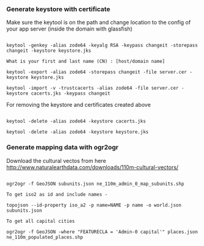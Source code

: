 ### Generate keystore with certificate

Make sure the keytool is on the path and change location to the config of your app server (inside the domain with glassfish)

```shell

keytool -genkey -alias zode64 -keyalg RSA -keypass changeit -storepass changeit -keystore keystore.jks

What is your first and last name (CN) : [host/domain name]

keytool -export -alias zode64 -storepass changeit -file server.cer -keystore keystore.jks

keytool -import -v -trustcacerts -alias zode64 -file server.cer -keystore cacerts.jks -keypass changeit

```

For removing the keystore and certificates created above

```shell

keytool -delete -alias zode64 -keystore cacerts.jks

keytool -delete -alias zode64 -keystore keystore.jks

```

### Generate mapping data with ogr2ogr

Download the cultural vectos from here http://www.naturalearthdata.com/downloads/110m-cultural-vectors/

```shell

ogr2ogr -f GeoJSON subunits.json ne_110m_admin_0_map_subunits.shp

To get iso2 as id and include names - 

topojson --id-property iso_a2 -p name=NAME -p name -o world.json subunits.json

To get all capital cities

ogr2ogr -f GeoJSON -where "FEATURECLA = 'Admin-0 capital'" places.json ne_110m_populated_places.shp

````
